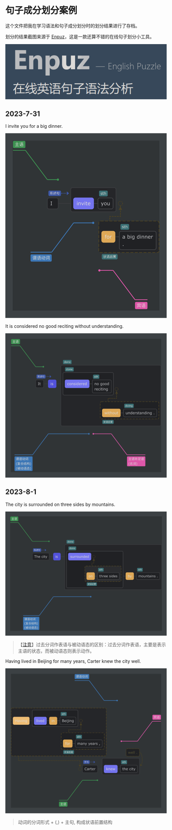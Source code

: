 # 句子成分划分案例

这个文件把我在学习语法和句子成分划分时的划分结果进行了存档。

划分的结果截图来源于 [Enpuz](http://enpuz.com/)，这是一款还算不错的在线句子划分小工具。

![English_CD_enpuz_logo](../images/English_CD_enpuz_logo.png)

## 2023-7-31

I invite you for a big dinner. 

![English_CD_20230731_1](../images/English_CD_20230731_1.png)

It is considered no good reciting without understanding.

![English_CD_20230731_2](../images/English_CD_20230731_2.png)

## 2023-8-1

The city is surrounded on three sides by mountains.

![English_CD_20230801_1](../images/English_CD_20230801_1.png)

>【[注意](https://baike.baidu.com/item/%E8%BF%87%E5%8E%BB%E5%88%86%E8%AF%8D/4251946?fromModule=lemma_inlink#9)】过去分词作表语与被动语态的区别：过去分词作表语，主要是表示主语的状态，而被动语态则表示动作。

Having lived in Beijing for many years, Carter knew the city well.

![English_CD_20230801_2](../images/English_CD_20230801_2.png)

> 动词的分词形式 + (,) + 主句, 构成状语前置结构

